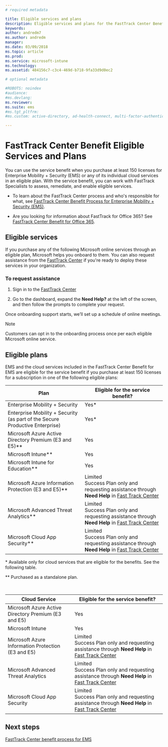 ```yaml
---
# required metadata

title: Eligible services and plans
description: Eligible services and plans for the FastTrack Center Benefit
keywords:
author: andredm7
ms.author: andredm
manager:
ms.date: 03/09/2018
ms.topic: article
ms.prod:
ms.service: microsoft-intune
ms.technology:
ms.assetid: 484156c7-c3c4-469d-b718-9fa33d9d0ec2

# optional metadata

#ROBOTS: noindex
#audience:
#ms.devlang:
ms.reviewer:
ms.suite: ems
#ms.tgt_pltfrm:
#ms.custom: active-directory, ad-health-connect, multi-factor-authentication, microsoft-intune

---
```


# FastTrack Center Benefit Eligible Services and Plans
You can use the service benefit when you purchase at least 150 licenses for Enterprise Mobility + Security (EMS) or any of its individual cloud services in an eligible plan. With the service benefit, you can work with FastTrack Specialists to assess, remediate, and enable eligible services.

- To learn about the FastTrack Center process and who's responsible for what, see [FastTrack Center Benefit Process for Enterprise Mobility + Security (EMS)](fasttrack-center-benefit-process-for-enterprise-mobility-suite-ems.md).

- Are you looking for information about FastTrack for Office 365? See [FastTrack Center Benefit for Office 365](https://docs.microsoft.com/fasttrack/fasttrack-benefit-for-office-365).

## Eligible services

If you purchase any of the following Microsoft online services through an eligible plan, Microsoft helps you onboard to them. You can also request assistance from the [FastTrack Center](http://fasttrack.microsoft.com/) if you're ready to deploy these services in your organization.

### To request assistance

1. Sign in to the [FastTrack Center](http://fasttrack.microsoft.com/)

2. Go to the dashboard, expand the **Need Help?** at the left of the screen, and then follow the prompts to complete your request.

Once onboarding support starts, we’ll set up a schedule of online meetings.

> [!NOTE]
> Customers can opt in to the onboarding process once per each eligible Microsoft online service.

## Eligible plans
EMS and the cloud services included in the FastTrack Center Benefit for EMS are eligible for the service benefit if you purchase at least 150 licenses for a subscription in one of the following eligible plans:

|Plan|Eligible for the service benefit?|
|--------|-------------------------------------|
|Enterprise Mobility + Security |Yes*|
|Enterprise Mobility + Security (as part of the Secure Productive Enterprise)|Yes*|
|Microsoft Azure Active Directory Premium (E3 and E5)**|Yes|
|Microsoft Intune**|Yes|
|Microsoft Intune for Education** |Yes |
|Microsoft Azure Information Protection (E3 and E5)**|Limited</br>Success Plan only and requesting assistance through **Need Help** in [Fast Track Center](https://fasttrack.microsoft.com/)|
|Microsoft Advanced Threat Analytics**|Limited</br>Success Plan only and requesting assistance through **Need Help** in [Fast Track Center](https://fasttrack.microsoft.com/)|
|Microsoft Cloud App Security**|Limited</br>Success Plan only and requesting assistance through **Need Help** in [Fast Track Center](https://fasttrack.microsoft.com/)|

&ast; Available only for cloud services that are eligible for the benefits. See the following table.

** Purchased as a standalone plan.

&nbsp;

|Cloud Service|Eligible for the service benefit?|
|--------|-------------------------------------|
|Microsoft Azure Active Directory Premium (E3 and E5)|Yes|
|Microsoft Intune|Yes|
|Microsoft Azure Information Protection (E3 and E5)|Limited</br>Success Plan only and requesting assistance through **Need Help** in [Fast Track Center](https://fasttrack.microsoft.com/)|
|Microsoft Advanced Threat Analytics|Limited</br>Success Plan only and requesting assistance through **Need Help** in [Fast Track Center](https://fasttrack.microsoft.com/)|
|Microsoft Cloud App Security|Limited</br>Success Plan only and requesting assistance through **Need Help** in [Fast Track Center](https://fasttrack.microsoft.com/)|

## Next steps

[FastTrack Center benefit process for EMS](fasttrack-center-benefit-process-for-ems-environment-expectations.md)
